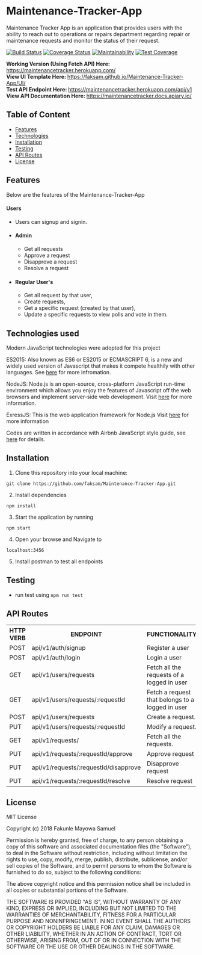 # Maintenance-Tracker-App
Maintenance Tracker App is an application that provides users with the ability to reach out to operations or repairs department regarding repair or maintenance requests and monitor the status of their request.

[![Build Status](https://travis-ci.org/faksam/Maintenance-Tracker-App.svg?branch=develop)](https://travis-ci.org/faksam/Maintenance-Tracker-App) [![Coverage Status](https://coveralls.io/repos/github/faksam/Maintenance-Tracker-App/badge.svg?branch=develop)](https://coveralls.io/github/faksam/Maintenance-Tracker-App?branch=develop) [![Maintainability](https://api.codeclimate.com/v1/badges/bd6af380f6d4c687f483/maintainability)](https://codeclimate.com/github/faksam/Maintenance-Tracker-App/maintainability) [![Test Coverage](https://api.codeclimate.com/v1/badges/bd6af380f6d4c687f483/test_coverage)](https://codeclimate.com/github/faksam/Maintenance-Tracker-App/test_coverage)

<b> Working Version (Using Fetch API) Here: </b> https://maintenancetracker.herokuapp.com/ 
 <br/><b> View UI Template Here: </b> https://faksam.github.io/Maintenance-Tracker-App/UI/ 
 <br/><b> Test API Endpoint Here: </b> https://maintenancetracker.herokuapp.com/api/v1
 <br/><b> View API Documentation Here: </b> https://maintenancetracker.docs.apiary.io/

## Table of Content

 * [Features](#features)
 * [Technologies](#technologies)
 * [Installation](#installation)
 * [Testing](#testing)
 * [API Routes](#api-routes)
 * [License](#license)

## Features
Below are the features of the Maintenance-Tracker-App 
####  Users
* Users can signup and signin.
* #### Admin
    * Get all requests
    * Approve a request
    * Disapprove a request
    * Resolve a request
* #### Regular User's
    * Get all request by that user,
    * Create requests, 
    * Get a specific request (created by that user), 
    * Update a specific  requests  to view polls and vote in them.

## Technologies used

Modern JavaScript technologies were adopted for this project

ES2015: Also known as ES6 or ES2015 or ECMASCRIPT 6, is a new and widely used version of Javascript
that makes it compete healthily with other languages. See [here](https://en.wikipedia.org/wiki/ECMAScript) for more infromation.

NodeJS: Node.js is an open-source, cross-platform JavaScript run-time environment which allows you enjoy the features of Javascript off the web browsers and implement server-side web development.
Visit [here](https://nodejs.org/en/) for more information.

ExressJS: This is the web application framework for Node.js
Visit [here](https://expressjs.com) for more information

Codes are written in accordance with Airbnb JavaScript style guide, see [here](https://github.com/airbnb/javascript) for details.

## Installation
1. Clone this repository into your local machine:

`git clone https://github.com/faksam/Maintenance-Tracker-App.git`

2. Install dependencies

`npm install`

3. Start the application by running

`npm start`

4. Open your browse and Navigate to

`localhost:3456`

5. Install postman to test all endpoints

## Testing

- run test using `npm run test`    

## API Routes

<table>

<tr><th>HTTP VERB</th><th>ENDPOINT</th><th>FUNCTIONALITY</th></tr>

<tr><td>POST</td> <td>api/v1/auth/signup</td>  <td>Register a user</td></tr>
<tr><td>POST</td> <td>api/v1/auth/login</td>  <td>Login a user</td></tr>

<tr><td>GET</td> <td>api/v1/users/requests </td> <td>Fetch all the requests of a logged in user</td></tr>
<tr><td>GET</td> <td>api/v1/users/requests/:requestId </td> <td>Fetch a request that belongs to a logged in user</td></tr>
<tr><td>POST</td> <td>api/v1/users/requests</td>  <td>Create a request.</td></tr>
<tr><td>PUT</td> <td>api/v1/users/requests/:requestId</td>  <td>Modify a request.</td></tr>

<tr><td>GET</td> <td>api/v1/requests/ </td> <td>Fetch all the requests.</td></tr>
<tr><td>PUT</td> <td>api/v1/requests/:requestId/approve</td> <td>Approve request </td></tr>
<tr><td>PUT</td> <td>api/v1/requests/:requestId/disapprove</td> <td>Disapprove request </td></tr>
<tr><td>PUT</td> <td>api/v1/requests/:requestId/resolve</td> <td>Resolve request </td></tr>

</table>

## License
MIT License

Copyright (c) 2018 Fakunle Mayowa Samuel

Permission is hereby granted, free of charge, to any person obtaining a copy
of this software and associated documentation files (the "Software"), to deal
in the Software without restriction, including without limitation the rights
to use, copy, modify, merge, publish, distribute, sublicense, and/or sell
copies of the Software, and to permit persons to whom the Software is
furnished to do so, subject to the following conditions:

The above copyright notice and this permission notice shall be included in all
copies or substantial portions of the Software.

THE SOFTWARE IS PROVIDED "AS IS", WITHOUT WARRANTY OF ANY KIND, EXPRESS OR
IMPLIED, INCLUDING BUT NOT LIMITED TO THE WARRANTIES OF MERCHANTABILITY,
FITNESS FOR A PARTICULAR PURPOSE AND NONINFRINGEMENT. IN NO EVENT SHALL THE
AUTHORS OR COPYRIGHT HOLDERS BE LIABLE FOR ANY CLAIM, DAMAGES OR OTHER
LIABILITY, WHETHER IN AN ACTION OF CONTRACT, TORT OR OTHERWISE, ARISING FROM,
OUT OF OR IN CONNECTION WITH THE SOFTWARE OR THE USE OR OTHER DEALINGS IN THE
SOFTWARE.


